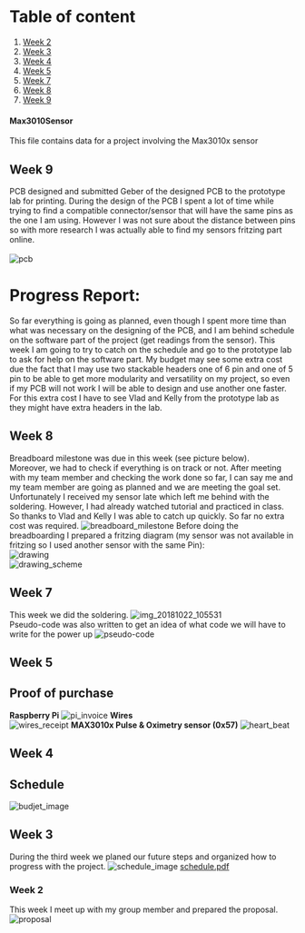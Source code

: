 # Table of content
1. [Week 2](#Week-2)
2. [Week 3](#Week-3)
3. [Week 4](#Week-4)
4. [Week 5](#Week-5)
5. [Week 7](#Week-7)
6. [Week 8](#Week-8)
6. [Week 9](#Week-9)


#### Max3010Sensor
This file contains data for a project involving the Max3010x sensor
## Week 9
PCB designed and submitted Geber of the designed PCB to the prototype lab for printing.
During the design of the PCB I spent a lot of time while trying to find a compatible connector/sensor that will have the same pins as the one I am using. However I was not sure about the distance between pins so with more research I was actually able to find my sensors fritzing part online. <br><br>
![pcb](https://user-images.githubusercontent.com/43187603/47763723-365cef00-dc98-11e8-8152-0d059c520169.png)
# Progress Report:
So far everything is going as planned, even though I spent more time than what was necessary on the designing of the PCB, and I am behind schedule on the software part of the project (get readings from the sensor).
This week I am going to try to catch on the schedule and go to the prototype lab to ask for help on the software part.
My budget may see some extra cost due the fact that I may use two stackable headers one of 6 pin and one of 5 pin to be able to get more modularity and versatility on my project, so even if my PCB will not work I will be able to design and use another one faster.
For this extra cost I have to see Vlad and Kelly from the prototype lab as they might have extra headers in the lab.
## Week 8
Breadboard milestone was due in this week (see picture below). <br>
Moreover, we had to check if everything is on track or not.
After meeting with my team member and checking the work done so far, I can say me and my team member are going as planned and we are meeting the goal set. Unfortunately I received my sensor late which left me behind with the soldering. However, I had already watched tutorial and practiced in class. 
So thanks to Vlad and Kelly I was able to catch up quickly.
So far no extra cost was required.
![breadboard_milestone](https://user-images.githubusercontent.com/43187603/47397450-5111ef80-d6fd-11e8-8374-09f96998d36e.jpg)
Before doing the breadboarding I prepared a fritzing diagram (my sensor was not available in fritzing so I used another sensor with the same Pin):<br>
![drawing](https://user-images.githubusercontent.com/43187603/47398817-dac4bb80-d703-11e8-8afc-d6c36e0f06ec.png)<br>
![drawing_scheme](https://user-images.githubusercontent.com/43187603/47398829-e57f5080-d703-11e8-8635-d47ca832b91e.png)<br>
## Week 7
This week we did the soldering.
![img_20181022_105531](https://user-images.githubusercontent.com/43187603/47303578-49195900-d5f2-11e8-87ba-8dbeb3edad9a.jpg)<br>
Pseudo-code was also written to get an idea of what code we will have to write for the power up
![pseudo-code](https://user-images.githubusercontent.com/43187603/47397204-32f7bf80-d6fc-11e8-9fbd-ab3781bbbd41.PNG)
## Week 5
## Proof of purchase
**Raspberry Pi**
![pi_invoice](https://user-images.githubusercontent.com/43187603/46380020-c5adbd00-c66e-11e8-900e-35b367c0bb0c.jpg)
**Wires**<br>
![wires_receipt](https://user-images.githubusercontent.com/43187603/46379957-867f6c00-c66e-11e8-8fb0-836faa98e8e6.jpg)
**MAX3010x Pulse & Oximetry sensor (0x57)**
![heart_beat](https://user-images.githubusercontent.com/43187603/46379917-65b71680-c66e-11e8-970e-56de38003e65.png)
## Week 4
## Schedule
![budjet_image](https://user-images.githubusercontent.com/43187603/47396269-05107c00-d6f8-11e8-91c7-b8277e08926f.PNG)
## Week 3
During the third week we planed our future steps and organized how to progress with the project.
![schedule_image](https://user-images.githubusercontent.com/43187603/47396526-21f97f00-d6f9-11e8-841b-e48650a2054c.PNG)
[schedule.pdf](https://github.com/gsmann997/Max3010Sensor/files/2508397/schedule.pdf)
### Week 2
This week I meet up with my group member and prepared the proposal.
![proposal](https://user-images.githubusercontent.com/43187603/47396723-f9be5000-d6f9-11e8-8147-1b7267c9a3f1.jpg)



